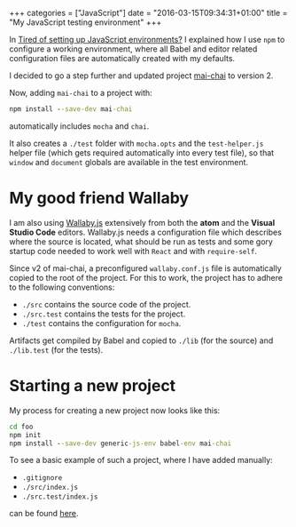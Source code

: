 +++
categories = ["JavaScript"]
date = "2016-03-15T09:34:31+01:00"
title = "My JavaScript testing environment"
+++

In [Tired of setting up JavaScript environments?](/post/2016/02/setting-up-javascript-environments.html)
I explained how I use `npm` to configure a working environment, where
all Babel and editor related configuration files are automatically
created with my defaults.

I decided to go a step further and updated project
[mai-chai](https://github.com/epsitec-sa/mai-chai) to version 2.

Now, adding `mai-chai` to a project with:

```cmd
npm install --save-dev mai-chai
```

automatically includes `mocha` and `chai`.

It also creates a `./test` folder with `mocha.opts` and the
`test-helper.js` helper file (which gets required automatically
into every test file), so that `window` and `document` globals
are available in the test environment.

# My good friend Wallaby

I am also using [Wallaby.js](http://wallabyjs.com/) extensively
from both the **atom** and the **Visual Studio Code** editors.
Wallaby.js needs a configuration file which describes where the
source is located, what should be run as tests and some gory
startup code needed to work well with `React` and with
`require-self`.

Since v2 of mai-chai, a preconfigured `wallaby.conf.js` file 
is automatically copied to the root of the project. For this
to work, the project has to adhere to the following conventions:

* `./src` contains the source code of the project.
* `./src.test` contains the tests for the project.
* `./test` contains the configuration for `mocha`.

Artifacts get compiled by Babel and copied to `./lib` (for
the source) and `./lib.test` (for the tests).

# Starting a new project

My process for creating a new project now looks like this:

```cmd
cd foo
npm init
npm install --save-dev generic-js-env babel-env mai-chai
```

To see a basic example of such a project, where I have added
manually:

* `.gitignore`
* `./src/index.js`
* `./src.test/index.js`

can be found [here](https://github.com/epsitec-sa/mai-chai-test/tree/master).
